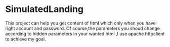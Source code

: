 # SimulatedLanding
This project can help you get content of html which only when you have right account and password.
Of course,the parameters you shoud change according to hidden parameters in your wanted html ,I use apache httpclient to achieve
my goal.
